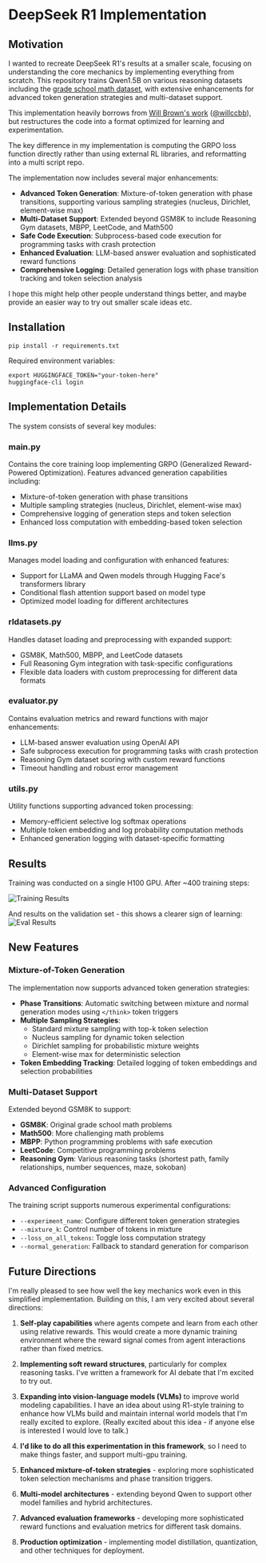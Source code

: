 
# DeepSeek R1 Implementation

## Motivation
I wanted to recreate DeepSeek R1's results at a smaller scale, focusing on understanding the core mechanics by implementing everything from scratch. This repository trains Qwen1.5B on various reasoning datasets including the [grade school math dataset](https://github.com/openai/grade-school-math), with extensive enhancements for advanced token generation strategies and multi-dataset support.

This implementation heavily borrows from [Will Brown's  work](https://gist.github.com/willccbb/4676755236bb08cab5f4e54a0475d6fb) ([@willccbb](https://x.com/willccbb)), but restructures the code into a format optimized for learning and experimentation.

The key difference in my implementation is computing the GRPO loss function directly rather than using external RL libraries, and reformatting into a multi script repo.

The implementation now includes several major enhancements:
- **Advanced Token Generation**: Mixture-of-token generation with phase transitions, supporting various sampling strategies (nucleus, Dirichlet, element-wise max)
- **Multi-Dataset Support**: Extended beyond GSM8K to include Reasoning Gym datasets, MBPP, LeetCode, and Math500
- **Safe Code Execution**: Subprocess-based code execution for programming tasks with crash protection
- **Enhanced Evaluation**: LLM-based answer evaluation and sophisticated reward functions
- **Comprehensive Logging**: Detailed generation logs with phase transition tracking and token selection analysis

I hope this might help other people understand things better, and maybe provide an easier way to try out smaller scale ideas etc.

## Installation
```
pip install -r requirements.txt
```

Required environment variables:
```
export HUGGINGFACE_TOKEN="your-token-here"
huggingface-cli login
```

## Implementation Details

The system consists of several key modules:

### main.py
Contains the core training loop implementing GRPO (Generalized Reward-Powered Optimization). Features advanced generation capabilities including:
- Mixture-of-token generation with phase transitions
- Multiple sampling strategies (nucleus, Dirichlet, element-wise max)
- Comprehensive logging of generation steps and token selection
- Enhanced loss computation with embedding-based token selection

### llms.py
Manages model loading and configuration with enhanced features:
- Support for LLaMA and Qwen models through Hugging Face's transformers library
- Conditional flash attention support based on model type
- Optimized model loading for different architectures

### rldatasets.py
Handles dataset loading and preprocessing with expanded support:
- GSM8K, Math500, MBPP, and LeetCode datasets
- Full Reasoning Gym integration with task-specific configurations
- Flexible data loaders with custom preprocessing for different data formats

### evaluator.py
Contains evaluation metrics and reward functions with major enhancements:
- LLM-based answer evaluation using OpenAI API
- Safe subprocess execution for programming tasks with crash protection
- Reasoning Gym dataset scoring with custom reward functions
- Timeout handling and robust error management

### utils.py
Utility functions supporting advanced token processing:
- Memory-efficient selective log softmax operations
- Multiple token embedding and log probability computation methods
- Enhanced generation logging with dataset-specific formatting

## Results
Training was conducted on a single H100 GPU. After ~400 training steps:

![Training Results](plots/train_score.png)

And results on the validation set - this shows a clearer sign of learning:
![Eval Results](plots/eval_score.png)

## New Features

### Mixture-of-Token Generation
The implementation now supports advanced token generation strategies:
- **Phase Transitions**: Automatic switching between mixture and normal generation modes using `</think>` token triggers
- **Multiple Sampling Strategies**:
  - Standard mixture sampling with top-k token selection
  - Nucleus sampling for dynamic token selection
  - Dirichlet sampling for probabilistic mixture weights
  - Element-wise max for deterministic selection
- **Token Embedding Tracking**: Detailed logging of token embeddings and selection probabilities

### Multi-Dataset Support
Extended beyond GSM8K to support:
- **GSM8K**: Original grade school math problems
- **Math500**: More challenging math problems
- **MBPP**: Python programming problems with safe execution
- **LeetCode**: Competitive programming problems
- **Reasoning Gym**: Various reasoning tasks (shortest path, family relationships, number sequences, maze, sokoban)

### Advanced Configuration
The training script supports numerous experimental configurations:
- `--experiment_name`: Configure different token generation strategies
- `--mixture_k`: Control number of tokens in mixture
- `--loss_on_all_tokens`: Toggle loss computation strategy
- `--normal_generation`: Fallback to standard generation for comparison

## Future Directions
I'm really pleased to see how well the key mechanics work even in this simplified implementation. Building on this, I am very excited about several directions:

1. **Self-play capabilities** where agents compete and learn from each other using relative rewards. This would create a more dynamic training environment where the reward signal comes from agent interactions rather than fixed metrics.

2. **Implementing soft reward structures**, particularly for complex reasoning tasks. I've written a framework for AI debate that I'm excited to try out.

3. **Expanding into vision-language models (VLMs)** to improve world modeling capabilities. I have an idea about using R1-style training to enhance how VLMs build and maintain internal world models that I'm really excited to explore. (Really excited about this idea - if anyone else is interested I would love to talk.)

4. **I'd like to do all this experimentation in this framework**, so I need to make things faster, and support multi-gpu training.

5. **Enhanced mixture-of-token strategies** - exploring more sophisticated token selection mechanisms and phase transition triggers.

6. **Multi-model architectures** - extending beyond Qwen to support other model families and hybrid architectures.

7. **Advanced evaluation frameworks** - developing more sophisticated reward functions and evaluation metrics for different task domains.

8. **Production optimization** - implementing model distillation, quantization, and other techniques for deployment.



